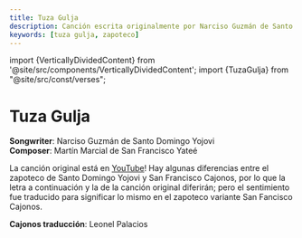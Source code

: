 ```yaml
---
title: Tuza Gulja
description: Canción escrita originalmente por Narciso Guzmán de Santo Domingo Yojovi
keywords: [tuza gulja, zapoteco]
---
```

import {VerticallyDividedContent} from '@site/src/components/VerticallyDividedContent';
import {TuzaGulja} from "@site/src/const/verses";

# Tuza Gulja

**Songwriter**: Narciso Guzmán de Santo Domingo Yojovi  
**Composer**: Martín Marcial de San Francisco Yateé

La canción original está en [YouTube](https://youtu.be/lwwhlgnOpls?si=BaByUcG1JsoHecyk)! Hay algunas diferencias entre 
el zapoteco de Santo Domingo Yojovi y San Francisco Cajonos, por lo que la letra a continuación y la de la canción 
original diferirán; pero el sentimiento fue traducido para significar lo mismo en el zapoteco variante San Fancisco 
Cajonos.

**Cajonos traducción**: Leonel Palacios

<VerticallyDividedContent leftContent={TuzaGulja.zapoteco} rightContent={TuzaGulja.translation} />
